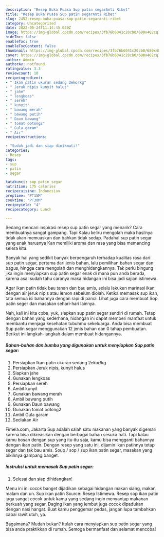 ```yaml
---
description: "Resep Buka Puasa Sup patin segarAnti Ribet"
title: "Resep Buka Puasa Sup patin segarAnti Ribet"
slug: 2452-resep-buka-puasa-sup-patin-segaranti-ribet
category: Uncategorized
date: 2022-05-24T11:14:45.059Z
image: https://img-global.cpcdn.com/recipes/3fb76b6041c20cb0/680x482cq70/sup-patin-segar-foto-resep-utama.jpg
hideToc: false
enableToc: true
enableTocContent: false
thumbnail: https://img-global.cpcdn.com/recipes/3fb76b6041c20cb0/680x482cq70/sup-patin-segar-foto-resep-utama.jpg
cover: https://img-global.cpcdn.com/recipes/3fb76b6041c20cb0/680x482cq70/sup-patin-segar-foto-resep-utama.jpg
author: Admin
authorAv: notfound
ratingvalue: 3.3
reviewcount: 10
recipeingredient:
- " Ikan patin ukuran sedang 2ekorkg"
- " Jeruk nipis kunyit halus"
- " jahe"
- " lengkoas"
- " sereh"
- " kunyit"
- " bawang merah"
- " bawang putih"
- " Daun bawang"
- " tomat potong2"
- " Gula garam"
- " Air"
recipeinstructions:

- "Sudah jadi dan siap dinikmati!"
categories:
- Resep
tags:
- sup
- patin
- segar

katakunci: sup patin segar 
nutrition: 175 calories
recipecuisine: Indonesian
preptime: "PT15M"
cooktime: "PT30M"
recipeyield: "4"
recipecategory: Lunch

---
```



Sedang mencari inspirasi resep sup patin segar yang menarik? Cara membuatnya sangat gampang. Tapi Kalau keliru mengolah maka hasilnya tidak akan memuaskan dan bahkan tidak sedap. Padahal sup patin segar yang enak harusnya Kan memiliki aroma dan rasa yang bisa memancing selera kita.


Banyak hal yang sedikit banyak berpengaruh terhadap kualitas rasa dari sup patin segar, pertama dari jenis bahan, lalu pemilihan bahan segar dan bagus, hingga cara mengolah dan menghidangkannya. Tak perlu bingung jika ingin menyiapkan sup patin segar enak di mana pun anda berada, karena asal sudah tahu caranya maka hidangan ini bisa jadi sajian istimewa.

Agar ikan patin tidak bau tanah dan bau amis, selalu lakukan marinasi ikan dengan air jeruk nipis atau lemon sebelum diolah. Ketika memasak sup ikan, tata semua isi bahannya dengan rapi di panci. Lihat juga cara membuat Sop patin seger dan masakan sehari-hari lainnya.


Nah, kali ini kita coba, yuk, siapkan sup patin segar sendiri di rumah. Tetap dengan bahan yang sederhana, hidangan ini dapat memberi manfaat untuk membantu menjaga kesehatan tubuhmu sekeluarga. Anda bisa membuat Sup patin segar menggunakan 12 jenis bahan dan 0 tahap pembuatan. Berikut ini langkah-langkah dalam membuat hidangannya.

<!--inarticleads1-->

##### Bahan-bahan dan bumbu yang digunakan untuk menyiapkan Sup patin segar:

1. Persiapkan  Ikan patin ukuran sedang 2ekor/kg
1. Persiapkan  Jeruk nipis, kunyit halus
1. Siapkan  jahe
1. Gunakan  lengkoas
1. Persiapkan  sereh
1. Ambil  kunyit
1. Gunakan  bawang merah
1. Ambil  bawang putih
1. Gunakan  Daun bawang
1. Gunakan  tomat potong2
1. Ambil  Gula garam
1. Sediakan  Air


Fimela.com, Jakarta Sup adalah salah satu makanan yang banyak digemari karena bisa dikreasikan dengan berbagai bahan sesuka hati. Tapi kalau kamu bosan dengan sup yang itu-itu saja, kamu bisa mengganti bahannya dengan ikan patin. Dengan resep yang satu ini, dijamin ikan patinnya tetap segar dan tak bau amis. Soup / sop / sup ikan patin segar, masakan yang bikinnya gampang banget. 

<!--inarticleads2-->

##### Instruksi untuk memasak Sup patin segar:


1. Selesai dan siap dihidangkan!

Menu ini ini cocok banget dijadikan sebagai hidangan makan siang, makan malam dan un. Sup ikan patin Source: Resep Istimewa. Resep sop ikan patin juga sangat cocok untuk kamu yang sedang ingin menyantap makanan berkuah yang segar. Daging ikan yang lembut juga cocok dipadukan dengan nasi hangat. Buat kamu penggemar pedas, jangan lupa tambahkan cabai rawit utuh, ya. 

Bagaimana? Mudah bukan? Itulah cara menyiapkan sup patin segar yang bisa anda praktikkan di rumah. Semoga bermanfaat dan selamat mencoba!

